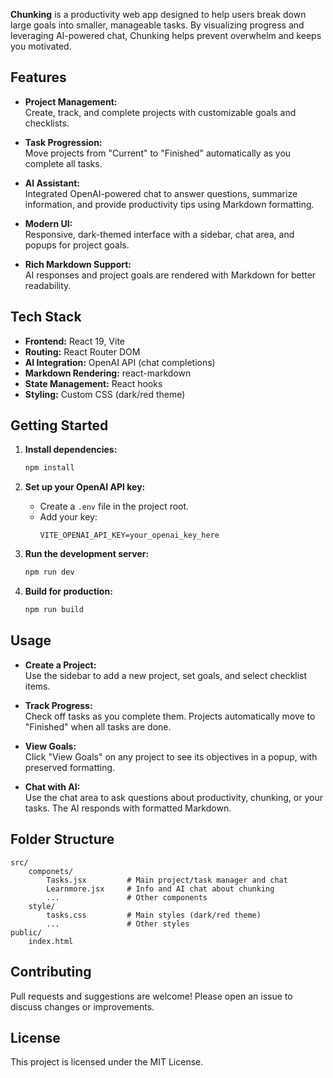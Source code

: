 
**Chunking** is a productivity web app designed to help users break down large goals into smaller, manageable tasks. By visualizing progress and leveraging AI-powered chat, Chunking helps prevent overwhelm and keeps you motivated.

## Features

- **Project Management:**  
	Create, track, and complete projects with customizable goals and checklists.

- **Task Progression:**  
	Move projects from "Current" to "Finished" automatically as you complete all tasks.

- **AI Assistant:**  
	Integrated OpenAI-powered chat to answer questions, summarize information, and provide productivity tips using Markdown formatting.

- **Modern UI:**  
	Responsive, dark-themed interface with a sidebar, chat area, and popups for project goals.

- **Rich Markdown Support:**  
	AI responses and project goals are rendered with Markdown for better readability.

## Tech Stack

- **Frontend:** React 19, Vite
- **Routing:** React Router DOM
- **AI Integration:** OpenAI API (chat completions)
- **Markdown Rendering:** react-markdown
- **State Management:** React hooks
- **Styling:** Custom CSS (dark/red theme)

## Getting Started

1. **Install dependencies:**
	 ```bash
	 npm install
	 ```

2. **Set up your OpenAI API key:**
	 - Create a `.env` file in the project root.
	 - Add your key:
		 ```
		 VITE_OPENAI_API_KEY=your_openai_key_here
		 ```

3. **Run the development server:**
	 ```bash
	 npm run dev
	 ```

4. **Build for production:**
	 ```bash
	 npm run build
	 ```

## Usage

- **Create a Project:**  
	Use the sidebar to add a new project, set goals, and select checklist items.

- **Track Progress:**  
	Check off tasks as you complete them. Projects automatically move to "Finished" when all tasks are done.

- **View Goals:**  
	Click "View Goals" on any project to see its objectives in a popup, with preserved formatting.

- **Chat with AI:**  
	Use the chat area to ask questions about productivity, chunking, or your tasks. The AI responds with formatted Markdown.

## Folder Structure

```
src/
	componets/
		Tasks.jsx         # Main project/task manager and chat
		Learnmore.jsx     # Info and AI chat about chunking
		...               # Other components
	style/
		tasks.css         # Main styles (dark/red theme)
		...               # Other styles
public/
	index.html
```

## Contributing

Pull requests and suggestions are welcome! Please open an issue to discuss changes or improvements.

## License

This project is licensed under the MIT License.
